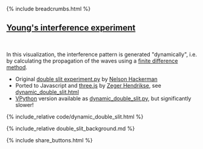 {% include breadcrumbs.html %}

## [Young&apos;s interference experiment](https://en.wikipedia.org/wiki/Double-slit_experiment)
<div class="header_line"><br/></div>

In this visualization, the interference pattern is generated "dynamically", i.e. by calculating
the propagation of the waves using a [finite difference method](https://pythonnumericalmethods.studentorg.berkeley.edu/notebooks/chapter23.03-Finite-Difference-Method.html).

- Original [double slit experiment.py](https://github.com/NelsonHackerman/Random_python_ideas/blob/main/double%20slit%20experiment.py) by [Nelson Hackerman](https://github.com/NelsonHackerman)
- Ported to Javascript and [three.js](https://threejs.org/) by [Zeger Hendrikse](https://github.com/zhendrikse/), see
  [dynamic_double_slit.html](https://github.com/zhendrikse/science/blob/main/quantumphysics/code/dynamic_double_slit.html)
- [VPython](https://vpython.org/) version available as
  [dynamic_double_slit.py](https://github.com/zhendrikse/physics-in-python/blob/main/vpython/dynamic_double_slit.py), but significantly slower!


{% include_relative code/dynamic_double_slit.html %}

<p style="clear: both;"></p>

{% include_relative double_slit_background.md %}

{% include share_buttons.html %}

    